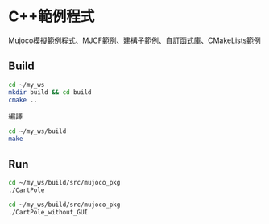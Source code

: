 # C++範例程式

Mujoco模擬範例程式、MJCF範例、建構子範例、自訂函式庫、CMakeLists範例

## Build
```bash
cd ~/my_ws
mkdir build && cd build
cmake ..
```
編譯
```bash
cd ~/my_ws/build
make
```
## Run
```bash
cd ~/my_ws/build/src/mujoco_pkg
./CartPole
```
```bash
cd ~/my_ws/build/src/mujoco_pkg
./CartPole_without_GUI
```
